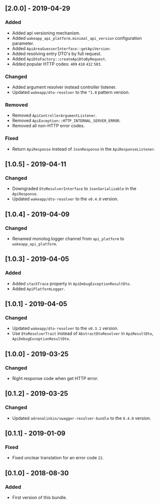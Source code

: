 ## [2.0.0] - 2019-04-29
### Added
- Added api versioning mechanism.
- Added `wakeapp_api_platform.minimal_api_version` configuration parameter.
- Added `ApiAreaGuesserInterface::getApiVersion`.
- Added resolving entry DTO's by full request.
- Added `ApiDtoFactory::createApiDtoByRequest`.
- Added popular HTTP codes: `409` `410` `412` `503`.
### Changed
- Added argument resolver instead controller listener.
- Updated `wakeapp/dto-resolver` to the `^1.0` pattern version.
### Removed
- Removed `ApiControllerArgumentListener`.
- Removed `ApiException::HTTP_INTERNAL_SERVER_ERROR`.
- Removed all non-HTTP error codes.
### Fixed
- Return `ApiResponse` instead of `JsonResponse` in the `ApiResponseListener`.

## [1.0.5] - 2019-04-11
### Changed
- Downgraded `DtoResolverInterface` to `JsonSerializable` in the `ApiResponse`.
- Updated `wakeapp/dto-resolver` to the `v0.4.0` version.

## [1.0.4] - 2019-04-09
### Changed
- Renamed monolog.logger channel from `api_platform` to `wakeapp_api_platform`.

## [1.0.3] - 2019-04-05
### Added
- Added `stackTrace` property in `ApiDebugExceptionResultDto`.
- Added `ApiPlatformLogger`.

## [1.0.1] - 2019-04-05
### Changed
- Updated `wakeapp/dto-resolver` to the `v0.3.1` version.
- Use `DtoResolverTrait` instead of `AbstractDtoResolver` in `ApiResultDto`, `ApiDebugExceptionResultDto`.

## [1.0.0] - 2019-03-25
### Changed
- Right response code when get HTTP error.

## [0.1.2] - 2019-03-25
### Changed
- Updated `adrenalinkin/swagger-resolver-bundle` to the `0.4.0` version.

## [0.1.1] - 2019-01-09
### Fixed
- Fixed unclear translation for an error code `22`. 

## [0.1.0] - 2018-08-30
### Added
- First version of this bundle.
